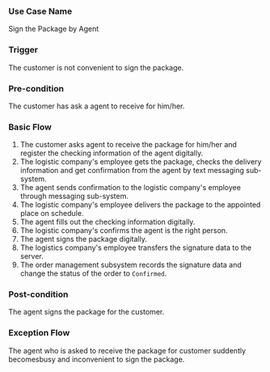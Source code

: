 ### Use Case Name
Sign the Package by Agent

### Trigger
The customer is not convenient to sign the package.

### Pre-condition
The customer has ask a agent to receive for him/her.

### Basic Flow

1. The customer asks agent to receive the package for him/her and register the checking information of the agent digitally.
2. The logistic company's employee gets the package, checks the delivery information and get confirmation from the agent by text messaging sub-system.
3. The agent sends confirmation to the logistic company's employee through messaging sub-system.
4. The logistic company's employee delivers the package to the appointed place on schedule.
5. The agent fills out the checking information digitally.
6. The logistic company's confirms the agent is the right person.
7. The agent signs the package digitally.
8. The logistics company's employee transfers the signature data to the server.
9. The order management subsystem records the signature data and change the status of the order to `Confirmed`.

### Post-condition
The agent signs the package for the customer.

### Exception Flow
The agent who is asked to receive the package for customer suddently becomesbusy and inconvenient to sign the package.
